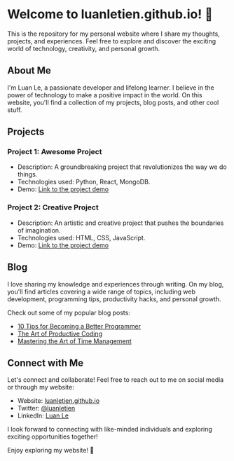 # Welcome to luanletien.github.io! 🎉

This is the repository for my personal website where I share my thoughts, projects, and experiences. Feel free to explore and discover the exciting world of technology, creativity, and personal growth.

## About Me

I'm Luan Le, a passionate developer and lifelong learner. I believe in the power of technology to make a positive impact in the world. On this website, you'll find a collection of my projects, blog posts, and other cool stuff.

## Projects

### Project 1: Awesome Project

- Description: A groundbreaking project that revolutionizes the way we do things.
- Technologies used: Python, React, MongoDB.
- Demo: [Link to the project demo](https://www.example.com)

### Project 2: Creative Project

- Description: An artistic and creative project that pushes the boundaries of imagination.
- Technologies used: HTML, CSS, JavaScript.
- Demo: [Link to the project demo](https://www.example.com)

## Blog

I love sharing my knowledge and experiences through writing. On my blog, you'll find articles covering a wide range of topics, including web development, programming tips, productivity hacks, and personal growth.

Check out some of my popular blog posts:

- [10 Tips for Becoming a Better Programmer](https://www.example.com)
- [The Art of Productive Coding](https://www.example.com)
- [Mastering the Art of Time Management](https://www.example.com)

## Connect with Me

Let's connect and collaborate! Feel free to reach out to me on social media or through my website:

- Website: [luanletien.github.io](https://www.example.com)
- Twitter: [@luanletien](https://twitter.com/luanletien)
- LinkedIn: [Luan Le](https://www.linkedin.com/in/luanletien)

I look forward to connecting with like-minded individuals and exploring exciting opportunities together!

Enjoy exploring my website! 🌟
